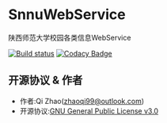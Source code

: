 # SnnuWebService
陕西师范大学校园各类信息WebService

[![Build status](https://ci.appveyor.com/api/projects/status/fy5i8lheei62r8nv/branch/master?svg=true)](https://ci.appveyor.com/project/ZhaoQi99/snnuwebservice/branch/master)
[![Codacy Badge](https://api.codacy.com/project/badge/Grade/7fb5fba87ce1479c9f1df1b5b805ebb5)](https://www.codacy.com/app/ZhaoQi99/SnnuWebService?utm_source=github.com&amp;utm_medium=referral&amp;utm_content=snnucs/SnnuWebService&amp;utm_campaign=Badge_Grade)

## 开源协议 & 作者
* 作者:Qi Zhao([zhaoqi99@outlook.com](mailto:zhaoqi99@outlook.com))
* 开源协议:[GNU General Public License v3.0](https://github.com/snnucs/SnnuWebService/blob/master/LICENSE)